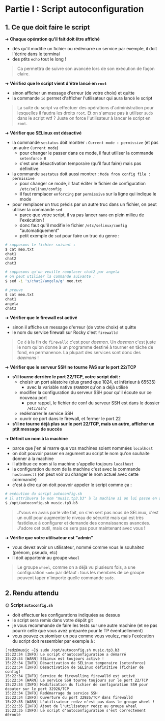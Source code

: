 # Partie I : Script autoconfiguration

## 1. Ce que doit faire le script

➜ **Chaque opération qu'il fait doit être affiché**

- dès qu'il modifie un fichier ou redémarre un service par exemple, il doit l'écrire dans le terminal
- des ptits `echo` tout le long !

> Ca permettra de suivre son avancée lors de son exécution de façon claire.

➜ **Vérifiez que le script vient d'être lancé en `root`**

- sinon afficher un message d'erreur (de votre choix) et quitte
- la commande `id` permet d'afficher l'utilisateur qui aura lancé le script

> La suite du script va effectuer des opérations d'administration pour lesquelles il faudra les droits `root`. Et on s'amuse pas à utiliser `sudo` dans le script wtf ? Juste on force l'utilisateur à lancer le script en `root`.

➜ **Vérifier que SELinux est désactivé**

- la commande `sestatus` doit montrer : `Current mode : permissive` (et pas un autre `Current mode`)
  - pour changer le passer dans ce mode, il faut utiliser la commande `setenforce 0`
  - c'est une désactivation temporaire (qu'il faut faire) mais pas définitive
- la commande `sestatus` doit aussi montrer : `Mode from config file : permissive`
  - pour changer ce mode, il faut éditer le fichier de configuration `/etc/selinux/config`
  - il faut remplacer `enforcing` par `permissive` sur la ligne qui indique le mode
- pour remplacer un truc précis par un autre truc dans un fichier, on peut utiliser la commande `sed`
  - parce que votre script, il va pas lancer `nano` en plein milieu de l'exécution !
  - donc faut qu'il modifie le fichier `/etc/selinux/config` "automatiquement"
  - petit exemple de `sed` pour faire un truc du genre :

```bash
# supposons le fichier suivant :
$ cat meo.txt
chat1
chat2
chat3

# supposons qu'on veuille remplacer chat2 par angela
# on peut utiliser la commande suivante :
$ sed -i 's/chat2/angela/g' meo.txt

# preuve
$ cat meo.txt
chat1
angela
chat3
```

➜ **Vérifier que le firewall est activé**

- sinon il affiche un message d'erreur (de votre choix) et quitte
- le nom du service firewall sur Rocky c'est `firewalld`

> Ce `d` à la fin de `firewalld` c'est pour *daemon*. Un *daemon* c'est juste le nom qu'on donne à un programme destiné à tourner en tâche de fond, en permanence. La plupart des services sont donc des *daemons* !

➜ **Vérifier que le serveur SSH ne tourne PAS sur le port 22/TCP**

- **s'il tourne derrière le port 22/TCP, votre script doit :**
  - choisir un port aléatoire (plus grand que 1024, et inférieur à 65535)
    - avec la variable native `$RANDOM` qu'on a déjà utilisé
  - modifier la configuration du serveur SSH pour qu'il écoute sur ce nouveau port
    - pour rappel, le fichier de conf du serveur SSH est dans le dossier `/etc/ssh/`
  - redémarrer le service SSH
  - ouvrir ce port dans le firewall, et fermer le port 22
- **s'il ne tourne déjà plus sur le port 22/TCP, mais un autre, afficher un ptit message de succès**

➜ **Définit un nom à la machine**

- parce que j'en ai marre que vos machines soient nommées `localhost`
- on doit pouvoir passer en argument au script le nom qu'on souhaite donner à la machine
- il attribue ce nom si la machine s'appelle toujours `localhost`
- la configuration du nom de la machine c'est avec la commande `hostnamectl` (on peut voir ou changer le nom actuel avec cette commande)
- c'est à dire qu'on doit pouvoir appeler le script comme ça :

```bash
# exécution du script autoconfig.sh
# il attribuera le nom "music.tp3.b3" à la machine si on lui passe en argument :
$ /opt/autoconfig.sh music.tp3.b3
```

> J'vous en avais parlé vite fait, on s'en sert pas nous de SELinux, c'est un outil pour augmenter le niveau de sécurité mais qui est très fastidieux à configurer et demande des connaissances avancées. J'adore cet outil, mais ce sera pas pour maintenant avec vous !

➜ **Vérifie que votre utilisateur est "admin"**

- vous devez avoir un utilisateur, nommé comme vous le souhaitez (prénom, pseudo, etc)
- il doit appartenir au groupe `wheel`

> Le groupe `wheel`, comme on a déjà vu plusieurs fois, a une configuration `sudo` par défaut : tous les membres de ce groupe peuvent taper n'importe quelle commande `sudo`.

## 2. Rendu attendu

🌞 **Script `autoconfig.sh`**

- doit effectuer les configurations indiquées au dessus
- le script sera remis dans votre dépôt git
- je vous recommande de faire les tests sur une autre machine (et ne pas pourrir celle que vous avez préparée pour le TP éventuellement)
- vous pouvez customiser un peu comme vous voulez, mais l'exécution du script doit ressembler par exemple à :

```
[redz@music ~]$ sudo /opt/autoconfig.sh music.tp3.b3
15:22:34 [INFO] Le script d'autoconfiguration a démarré
15:22:34 [WARN] SELinux est toujours activé !
15:22:34 [INFO] Désactivation de SELinux temporaire (setenforce)
15:22:34 [INFO] Désactivation de SELinux définitive (fichier de config)
15:22:34 [INFO] Service de firewalling firewalld est activé
15:22:34 [WARN] Le service SSH tourne toujours sur le port 22/TCP
15:22:34 [INFO] Modification du fichier de configuration SSH pour écouter sur le port 32926/TCP
15:22:34 [INFO] Redémarrage du service SSH
15:22:34 [INFO] Ouverture du port 32926/TCP dans firewalld
15:22:35 [WARN] L'utilisateur redzz n'est pas dans le groupe wheel !
15:22:35 [INFO] Ajout de l'utilisateur redzz au groupe wheel
15:22:35 [INFO] Le script d'autoconfiguration s'est correctement déroulé
```
